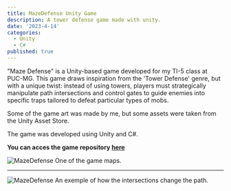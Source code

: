 ```yaml
---
title: MazeDefense Unity Game
description: A tower defense game made with unity.
date: '2023-4-14'
categories:
  - Unity
  - C#
published: true
---
```


"Maze Defense" is a Unity-based game developed for my TI-5 class at PUC-MG. This game draws inspiration from the 'Tower Defense' genre, but with a unique twist: instead of using towers, players must strategically manipulate path intersections and control gates to guide enemies into specific traps tailored to defeat particular types of mobs.

Some of the game art was made by me, but some assets were taken from the Unity Asset Store.

The game was developed using Unity and C#.

**You can acces the game repository [here](https://github.com/mmarcolino/MazeDefense)**

![MazeDefense](md-map.jpeg)
One of the game maps.

---

![MazeDefense](md-path.gif)
An exemple of how the intersections change the path.